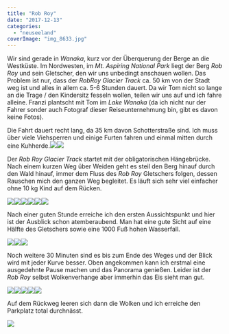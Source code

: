 ```yaml
---
title: "Rob Roy"
date: "2017-12-13"
categories: 
  - "neuseeland"
coverImage: "img_8633.jpg"
---
```


Wir sind gerade in _Wanaka_, kurz vor der Überquerung der Berge an die Westküste. Im Nordwesten, im _Mt. Aspiring National Park_ liegt der Berg _Rob Roy_ und sein Gletscher, den wir uns unbedingt anschauen wollen. Das Problem ist nur, dass der _RobRoy Glacier Track_ ca. 50 km von der Stadt weg ist und alles in allem ca. 5-6 Stunden dauert. Da wir Tom nicht so lange an die Trage / den Kindersitz fesseln wollen, teilen wir uns auf und ich fahre alleine. Franzi plantscht mit Tom im _Lake Wanaka_ (da ich nicht nur der Fahrer sonder auch Fotograf dieser Reiseunternehmung bin, gibt es davon keine Fotos).

Die Fahrt dauert recht lang, da 35 km davon Schotterstraße sind. Ich muss über viele Viehsperren und einige Furten fahren und einmal mitten durch eine Kuhherde.![](images/img_8568-1.jpg)![](images/img_8569-1.jpg)

Der _Rob Roy Glacier Track_ startet mit der obligatorischen Hängebrücke. Nach einem kurzen Weg über Weiden geht es steil den Berg hinauf durch den Wald hinauf, immer dem Fluss des _Rob Roy_ Gletschers folgen, dessen Rauschen mich den ganzen Weg begleitet. Es läuft sich sehr viel einfacher ohne 10 kg Kind auf dem Rücken.

![](images/img_8583-3.jpg)![](images/img_8587-2.jpg)![](images/img_8591-2.jpg)![](images/img_8592-2.jpg)![](images/img_8602-2.jpg)![](images/img_8598-1.jpg)

Nach einer guten Stunde erreiche ich den ersten Aussichtspunkt und hier ist der Ausblick schon atemberaubend. Man hat eine gute Sicht auf eine Hälfte des Gletschers sowie eine 1000 Fuß hohen Wasserfall.

![](images/img_8615-2.jpg)![](images/img_8618-2.jpg)![](images/img_8620-2.jpg)

Noch weitere 30 Minuten sind es bis zum Ende des Weges und der Blick wird mit jeder Kurve besser. Oben angekommen kann ich erstmal eine ausgedehnte Pause machen und das Panorama genießen. Leider ist der _Rob Roy_ selbst Wolkenverhange aber immerhin das Eis sieht man gut.

![](images/img_8633.jpg)![](images/img_8639.jpg)![](images/img_8635.jpg)![](images/img_8640.jpg)![](images/img_8647.jpg)

Auf dem Rückweg leeren sich dann die Wolken und ich erreiche den Parkplatz total durchnässt.

![](images/img_8653.jpg)

